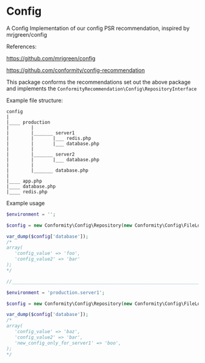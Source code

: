 # Config
A Config Implementation of our config PSR recommendation, inspired by mrjgreen/config

References:

https://github.com/mrjgreen/config

https://github.com/conformity/config-recommendation

This package conforms the recommendations set out the above package and implements the ```ConformityRecommendation\Config\RepositoryInterface```

Example file structure:

```
config
|
|____ production
|        |
|        |_______ server1
|        |       |___ redis.php
|        |       |___ database.php
|        |
|        |_______ server2
|        |       |___ database.php
|        |
|        |_______ database.php
|
|____ app.php
|____ database.php
|____ redis.php
```

Example usage

```php
$environment = '';

$config = new Conformity\Config\Repository(new Conformity\Config\FileLoader(__DIR__ . '/config'), $environment);

var_dump($config['database']);
/*
array(
   'config_value' => 'foo',
   'config_value2' => 'bar'
);
*/

//________________________________________________________________________

$environment = 'production.server1';

$config = new Conformity\Config\Repository(new Conformity\Config\FileLoader(__DIR__ . '/config'), $environment);

var_dump($config['database']);
/*
array(
   'config_value' => 'baz',
   'config_value2' => 'bar',
   'new_config_only_for_server1' => 'boo',
);
*/
```
